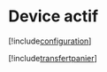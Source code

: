 # Device actif

[!include[configuration](deviceactif.configuration.autogen.md)]

[!include[transfertpanier](deviceactif.transfertpanier.autogen.md)]










